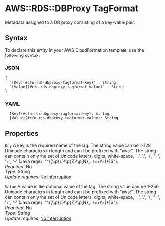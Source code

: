 # AWS::RDS::DBProxy TagFormat<a name="aws-properties-rds-dbproxy-tagformat"></a>

Metadata assigned to a DB proxy consisting of a key\-value pair\.

## Syntax<a name="aws-properties-rds-dbproxy-tagformat-syntax"></a>

To declare this entity in your AWS CloudFormation template, use the following syntax:

### JSON<a name="aws-properties-rds-dbproxy-tagformat-syntax.json"></a>

```
{
  "[Key](#cfn-rds-dbproxy-tagformat-key)" : String,
  "[Value](#cfn-rds-dbproxy-tagformat-value)" : String
}
```

### YAML<a name="aws-properties-rds-dbproxy-tagformat-syntax.yaml"></a>

```
  [Key](#cfn-rds-dbproxy-tagformat-key): String
  [Value](#cfn-rds-dbproxy-tagformat-value): String
```

## Properties<a name="aws-properties-rds-dbproxy-tagformat-properties"></a>

`Key`  <a name="cfn-rds-dbproxy-tagformat-key"></a>
A key is the required name of the tag\. The string value can be 1\-128 Unicode characters in length and can't be prefixed with "aws:"\. The string can contain only the set of Unicode letters, digits, white\-space, '\_', '\.', '/', '=', '\+', '\-' \(Java regex: "^\(\[\\\\p\{L\}\\\\p\{Z\}\\\\p\{N\}\_\.:/=\+\\\\\-\]\*\)$"\)\.  
*Required*: No  
*Type*: String  
*Update requires*: [No interruption](https://docs.aws.amazon.com/AWSCloudFormation/latest/UserGuide/using-cfn-updating-stacks-update-behaviors.html#update-no-interrupt)

`Value`  <a name="cfn-rds-dbproxy-tagformat-value"></a>
A value is the optional value of the tag\. The string value can be 1\-256 Unicode characters in length and can't be prefixed with "aws:"\. The string can contain only the set of Unicode letters, digits, white\-space, '\_', '\.', '/', '=', '\+', '\-' \(Java regex: "^\(\[\\\\p\{L\}\\\\p\{Z\}\\\\p\{N\}\_\.:/=\+\\\\\-\]\*\)$"\)\.  
*Required*: No  
*Type*: String  
*Update requires*: [No interruption](https://docs.aws.amazon.com/AWSCloudFormation/latest/UserGuide/using-cfn-updating-stacks-update-behaviors.html#update-no-interrupt)